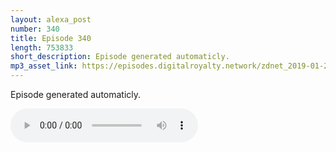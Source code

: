 ```yaml
---
layout: alexa_post
number: 340
title: Episode 340
length: 753833
short_description: Episode generated automaticly.
mp3_asset_link: https://episodes.digitalroyalty.network/zdnet_2019-01-20_01-00-13.mp3
---
```


Episode generated automaticly.

<audio controls>
    <source src="{{ page.mp3_asset_link }}" type="audio/mpeg">
</audio>